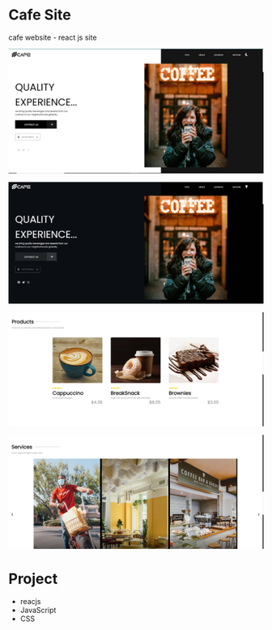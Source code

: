 # Cafe Site
cafe website - react js site



![cafe-site](CafeMD.PNG)

![cafe-site](CafeMDD.PNG)

![cafe-site](PrCFMD.PNG)

![cafe-site](SCa.PNG)

# Project
- reacjs
- JavaScript
- CSS
